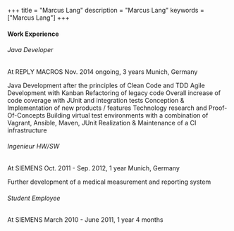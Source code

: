 +++
title = "Marcus Lang"
description = "Marcus Lang"
keywords = ["Marcus Lang"]
+++

#### Work Experience
###### Java Developer
At REPLY MACROS
Nov. 2014 ongoing, 3 years
Munich, Germany

Java Development after the principles of Clean Code and TDD
Agile Development with Kanban
Refactoring of legacy code
Overall increase of code coverage with JUnit and integration tests
Conception & Implementation of new products / features
Technology research and Proof-Of-Concepts
Building virtual test environments with a combination of Vagrant, Ansible, Maven, JUnit
Realization & Maintenance of a CI infrastructure

###### Ingenieur HW/SW
At SIEMENS
Oct. 2011 - Sep. 2012, 1 year
Munich, Germany

Further development of a medical measurement and reporting system

###### Student Employee
At SIEMENS
March 2010 - June 2011, 1 year 4 months